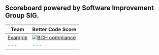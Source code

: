 ## Scoreboard powered by Software Improvement Group SIG.

Team | Better Code Score
--- | ---
[Example](https://github.com/owner/name_of_repo) | [![BCH compliance](https://bettercodehub.com/edge/badge/dbh17-abraxas/ShareEverythingWeb)](https://bettercodehub.com)
--- | ---
